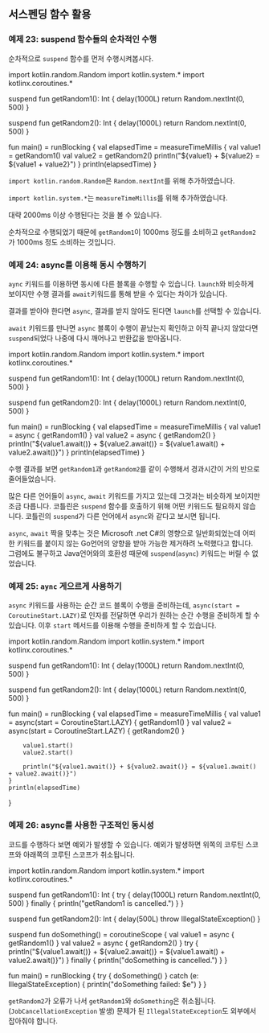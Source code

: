 ## 서스펜딩 함수 활용

### 예제 23: suspend 함수들의 순차적인 수행

순차적으로 `suspend` 함수를 먼저 수행시켜봅시다.

<div class="kotlin-playground" >
import kotlin.random.Random
import kotlin.system.*
import kotlinx.coroutines.*

suspend fun getRandom1(): Int {
    delay(1000L)
    return Random.nextInt(0, 500)
}

suspend fun getRandom2(): Int {
    delay(1000L)
    return Random.nextInt(0, 500)
}

fun main() = runBlocking {
    val elapsedTime = measureTimeMillis {
        val value1 = getRandom1()
        val value2 = getRandom2()
        println("${value1} + ${value2} = ${value1 + value2}")
    }
    println(elapsedTime)
}
</div>

`import kotlin.random.Random`은 `Random.nextInt`를 위해 추가하였습니다.

`import kotlin.system.*`는 `measureTimeMillis`를 위해 추가하였습니다.

대략 2000ms 이상 수행된다는 것을 볼 수 있습니다.

순차적으로 수행되었기 때문에 `getRandom1`이 1000ms 정도를 소비하고 `getRandom2`가 1000ms 정도 소비하는 것입니다.

### 예제 24: async를 이용해 동시 수행하기

`aync` 키워드를 이용하면 동시에 다른 블록을 수행할 수 있습니다. `launch`와 비슷하게 보이지만 수행 결과를 `await`키워드를 통해 받을 수 있다는 차이가 있습니다.

결과를 받아야 한다면 `async`, 결과를 받지 않아도 된다면 `launch`를 선택할 수 있습니다.

`await` 키워드를 만나면 `async` 블록이 수행이 끝났는지 확인하고 아직 끝나지 않았다면 `suspend`되었다 나중에 다시 깨어나고 반환값을 받아옵니다.

<div class="kotlin-playground" >
import kotlin.random.Random
import kotlin.system.*
import kotlinx.coroutines.*

suspend fun getRandom1(): Int {
    delay(1000L)
    return Random.nextInt(0, 500)
}

suspend fun getRandom2(): Int {
    delay(1000L)
    return Random.nextInt(0, 500)
}

fun main() = runBlocking {
    val elapsedTime = measureTimeMillis {
        val value1 = async { getRandom1() }
        val value2 = async { getRandom2() }
        println("${value1.await()} + ${value2.await()} = ${value1.await() + value2.await()}")
    }
    println(elapsedTime)
}
</div>

수행 결과를 보면 `getRandom1`과 `getRandom2`를 같이 수행해서 경과시간이 거의 반으로 줄어들었습니다.

많은 다른 언어들이 `async`, `await` 키워드를 가지고 있는데 그것과는 비슷하게 보이지만 조금 다릅니다. 코틀린은 `suspend` 함수를 호출하기 위해 어떤 키워드도 필요하지 않습니다. 코틀린의 `suspend`가 다른 언어에서 `async`와 같다고 보시면 됩니다.

`async`, `await` 짝을 맞추는 것은 Microsoft .net C#의 영향으로 일반화되었는데 어떠한 키워드를 붙이지 않는 Go언어의 양향을 받아 가능한 제거하려 노력했다고 합니다. 그럼에도 불구하고 Java언어와의 호환성 때문에 `suspend`(`async`) 키워드는 버릴 수 없었습니다.

### 예제 25: `aync` 게으르게 사용하기

`async` 키워드를 사용하는 순간 코드 블록이 수행을 준비하는데, `async(start = CoroutineStart.LAZY)`로 인자를 전달하면 우리가 원하는 순간 수행을 준비하게 할 수 있습니다.  이후 `start` 메서드를 이용해 수행을 준비하게 할 수 있습니다.

<div class="kotlin-playground" >
import kotlin.random.Random
import kotlin.system.*
import kotlinx.coroutines.*

suspend fun getRandom1(): Int {
    delay(1000L)
    return Random.nextInt(0, 500)
}

suspend fun getRandom2(): Int {
    delay(1000L)
    return Random.nextInt(0, 500)
}

fun main() = runBlocking {
    val elapsedTime = measureTimeMillis {
        val value1 = async(start = CoroutineStart.LAZY) { getRandom1() }
        val value2 = async(start = CoroutineStart.LAZY) { getRandom2() }

        value1.start()
        value2.start()

        println("${value1.await()} + ${value2.await()} = ${value1.await() + value2.await()}")
    }
    println(elapsedTime)
}
</div>

### 예제 26: async를 사용한 구조적인 동시성

코드를 수행하다 보면 예외가 발생할 수 있습니다. 예외가 발생하면 위쪽의 코루틴 스코프와 아래쪽의 코루틴 스코프가 취소됩니다.

<div class="kotlin-playground" >
import kotlin.random.Random
import kotlin.system.*
import kotlinx.coroutines.*

suspend fun getRandom1(): Int {
    try {
        delay(1000L)
        return Random.nextInt(0, 500)
    } finally {
        println("getRandom1 is cancelled.")
    }
}

suspend fun getRandom2(): Int {
    delay(500L)
    throw IllegalStateException()
}

suspend fun doSomething() = coroutineScope {
    val value1 = async { getRandom1() }
    val value2 = async { getRandom2() }
    try {
        println("${value1.await()} + ${value2.await()} = ${value1.await() + value2.await()}")
    } finally {
        println("doSomething is cancelled.")
    }
}

fun main() = runBlocking {
    try {
        doSomething()
    } catch (e: IllegalStateException) {
        println("doSomething failed: $e")
    }
}
</div>

`getRandom2`가 오류가 나서 `getRandom1`와 `doSomething`은 취소됩니다. (`JobCancellationException` 발생) 문제가 된 `IllegalStateException`도 외부에서 잡아줘야 합니다.